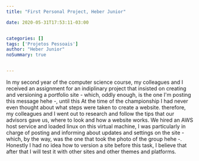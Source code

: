```yaml
---
title: "First Personal Project, Heber Junior"

date: 2020-05-31T17:53:11-03:00


categories: []
tags: ['Projetos Pessoais']
author: "Heber Junior"
noSummary: true


---
```


In my second year of the computer science course, my colleagues and I received an assignment for an indiplinary project that insisted on creating and versioning a portfolio site - which, oddly enough, is the one I'm posting this message hehe -, until this At the time of the championship I had never even thought about what steps were taken to create a website.
therefore, my colleagues and I went out to research and follow the tips that our advisors gave us, where to look and how a website works. We hired an AWS host service and loaded linux on this virtual machine, I was particularly in charge of posting and informing about updates and settings on the site - which, by the way, was the one that took the photo of the group hehe -.
Honestly I had no idea how to version a site before this task, I believe that after that I will test it with other sites and other themes and platforms.